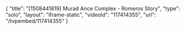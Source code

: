 {
    "title": "[1508441819] Murad Ance Complex - Romeros Story",
    "type": "solo",
    "layout": "iframe-static",
    "videoId": "117414355",
    "url": "\/tvpembed\/117414355"
}